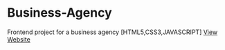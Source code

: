 # Business-Agency
Frontend project for a business agency
[HTML5,CSS3,JAVASCRIPT]
[View Website](https://favbusinessagency.netlify.app/)
